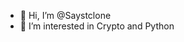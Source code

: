 - 👋 Hi, I’m @Saystclone
- 👀 I’m interested in Crypto and Python

<!---
Saystclone/Saystclone is a ✨ special ✨ repository because its `README.md` (this file) appears on your GitHub profile.
You can click the Preview link to take a look at your changes.
--->

